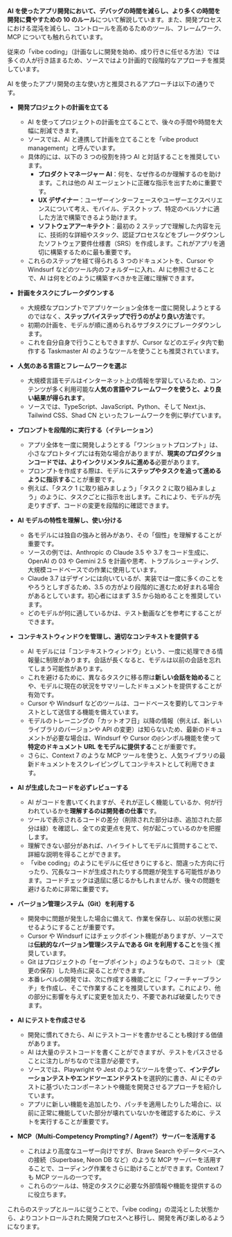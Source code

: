 **AI を使ったアプリ開発において、デバッグの時間を減らし、より多くの時間を開発に費やすための 10 のルール**について解説しています。また、開発プロセスにおける混沌を減らし、コントロールを高めるためのツール、フレームワーク、MCP についても触れられています。

従来の「vibe coding」（計画なしに開発を始め、成り行きに任せる方法）では多くの人が行き詰まるため、ソースではより計画的で段階的なアプローチを推奨しています。

AI を使ったアプリ開発の主な使い方と推奨されるアプローチは以下の通りです。

- **開発プロジェクトの計画を立てる**

  - AI を使ってプロジェクトの計画を立てることで、後々の手間や時間を大幅に削減できます。
  - ソースでは、AI と連携して計画を立てることを「vibe product management」と呼んでいます。
  - 具体的には、以下の 3 つの役割を持つ AI と対話することを推奨しています。
    - **プロダクトマネージャー AI**：何を、なぜ作るのか理解するのを助けます。これは他の AI エージェントに正確な指示を出すために重要です。
    - **UX デザイナー**：ユーザーインターフェースやユーザーエクスペリエンスについて考え、モバイル、デスクトップ、特定のペルソナに適した方法で構築できるよう助けます。
    - **ソフトウェアアーキテクト**：最初の 2 ステップで理解した内容を元に、技術的な詳細やスタック、認証プロセスなどをブレークダウンしたソフトウェア要件仕様書（SRS）を作成します。これがアプリを適切に構築するために最も重要です。
  - これらのステップを経て得られる 3 つのドキュメントを、Cursor や Windsurf などのツール内のフォルダーに入れ、AI に参照させることで、AI は何をどのように構築すべきかを正確に理解できます。

- **計画をタスクにブレークダウンする**

  - 大規模なプロンプトでアプリケーション全体を一度に開発しようとするのではなく、**ステップバイステップで行うのがより良い方法**です。
  - 初期の計画を、モデルが順に進められるサブタスクにブレークダウンします。
  - これを自分自身で行うこともできますが、Cursor などのエディタ内で動作する Taskmaster AI のようなツールを使うことも推奨されています。

- **人気のある言語とフレームワークを選ぶ**

  - 大規模言語モデルはインターネット上の情報を学習しているため、コンテンツが多く利用可能な**人気の言語やフレームワークを使うと、より良い結果が得られます**。
  - ソースでは、TypeScript、JavaScript、Python、そして Next.js、Tailwind CSS、Shad CN といったフレームワークを例に挙げています。

- **プロンプトを段階的に実行する（イテレーション）**

  - アプリ全体を一度に開発しようとする「ワンショットプロンプト」は、小さなプロトタイプには有効な場合がありますが、**現実のプロダクションコードでは、よりインクリメンタルに進める**必要があります。
  - プロンプトを作成する際は、モデルに**ステップやタスクを追って進めるように指示する**ことが重要です。
  - 例えば、「タスク 1 に取り組みましょう」「タスク 2 に取り組みましょう」のように、タスクごとに指示を出します。これにより、モデルが先走りすぎず、コードの変更を段階的に確認できます。

- **AI モデルの特性を理解し、使い分ける**

  - 各モデルには独自の強みと弱みがあり、その「個性」を理解することが重要です。
  - ソースの例では、Anthropic の Claude 3.5 や 3.7 をコード生成に、OpenAI の 03 や Gemini 2.5 を計画や思考、トラブルシューティング、大規模コードベースでの作業に使用しています。
  - Claude 3.7 はデザインには向いているが、実装では一度に多くのことをやろうとしすぎるため、3.5 の方がより段階的に進むため好まれる場合があるとしています。初心者にはまず 3.5 から始めることを推奨しています。
  - どのモデルが何に適しているかは、テスト動画などを参考にすることができます。

- **コンテキストウィンドウを管理し、適切なコンテキストを提供する**

  - AI モデルには「コンテキストウィンドウ」という、一度に処理できる情報量に制限があります。会話が長くなると、モデルは以前の会話を忘れてしまう可能性があります。
  - これを避けるために、異なるタスクに移る際は**新しい会話を始める**ことや、モデルに現在の状況をサマリーしたドキュメントを提供することが有効です。
  - Cursor や Windsurf などのツールは、コードベースを要約してコンテキストとして送信する機能を備えています。
  - モデルのトレーニングの「カットオフ日」以降の情報（例えば、新しいライブラリのバージョンや API の変更）は知らないため、最新のドキュメントが必要な場合は、Windsurf や Cursor の`@`シンボル機能を使って**特定のドキュメント URL をモデルに提供する**ことが重要です。
  - さらに、Context 7 のような MCP ツールを使うと、人気ライブラリの最新ドキュメントをスクレイピングしてコンテキストとして利用できます。

- **AI が生成したコードを必ずレビューする**

  - AI がコードを書いてくれますが、それが正しく機能しているか、何が行われているかを**理解するのは開発者の仕事**です。
  - ツールで表示されるコードの差分（削除された部分は赤、追加された部分は緑）を確認し、全ての変更点を見て、何が起こっているのかを把握します。
  - 理解できない部分があれば、ハイライトしてモデルに質問することで、詳細な説明を得ることができます。
  - 「vibe coding」のようにモデルに任せきりにすると、間違った方向に行ったり、冗長なコードが生成されたりする問題が発生する可能性があります。コードチェックは退屈に感じるかもしれませんが、後々の問題を避けるために非常に重要です。

- **バージョン管理システム（Git）を利用する**

  - 開発中に問題が発生した場合に備えて、作業を保存し、以前の状態に戻せるようにすることが重要です。
  - Cursor や Windsurf にはチェックポイント機能がありますが、ソースでは**伝統的なバージョン管理システムである Git を利用すること**を強く推奨しています。
  - Git はプロジェクトの「セーブポイント」のようなもので、コミット（変更の保存）した時点に戻ることができます。
  - 本番レベルの開発では、次に作成する機能ごとに「フィーチャーブランチ」を作成し、そこで作業することを推奨しています。これにより、他の部分に影響を与えずに変更を加えたり、不要であれば破棄したりできます。

- **AI にテストを作成させる**

  - 開発に慣れてきたら、AI にテストコードを書かせることも検討する価値があります。
  - AI は大量のテストコードを書くことができますが、テストをパスさせることに注力しがちなので注意が必要です。
  - ソースでは、Playwright や Jest のようなツールを使って、**インテグレーションテストやエンドツーエンドテスト**を選択的に書き、AI にそのテストに基づいたコンポーネントや機能を開発させるアプローチを紹介しています。
  - アプリに新しい機能を追加したり、パッチを適用したりした場合に、以前に正常に機能していた部分が壊れていないかを確認するために、テストを実行することが重要です。

- **MCP（Multi-Competency Prompting? / Agent?）サーバーを活用する**
  - これはより高度なユーザー向けですが、Brave Search やデータベースへの接続（Superbase, Neon DB など）のような MCP サーバーを活用することで、コーディング作業をさらに助けることができます。Context 7 も MCP ツールの一つです。
  - これらのツールは、特定のタスクに必要な外部情報や機能を提供するのに役立ちます。

これらのステップとルールに従うことで、「vibe coding」の混沌とした状態から、よりコントロールされた開発プロセスへと移行し、開発を再び楽しめるようになります。
